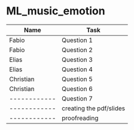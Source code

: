 # ML_music_emotion


| Name  | Task      |
|-------------|----------------|
| Fabio      | Question 1     |
| Fabio      | Question 2     |
| Elias      | Question 3     |
| Elias      | Question 4     |
| Christian  | Question 5     |
| Christian  | Question 6     |
|------------| Question 7     |
|------------| creating the pdf/slides|
|------------| proofreading|

